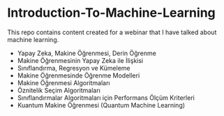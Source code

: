 # Introduction-To-Machine-Learning
This repo contains content created for a webinar that I have talked about machine learning.


- Yapay Zeka, Makine Öğrenmesi, Derin Öğrenme
- Makine Öğrenmesinin Yapay Zeka ile İlişkisi
- Sınıflandırma, Regresyon ve Kümeleme
- Makine Öğrenmesinde Öğrenme Modelleri
- Makine Öğrenmesi Algoritmaları
- Öznitelik Seçim Algoritmaları
- Sınıflandırmalar Algoritmaları için Performans Ölçüm Kriterleri
- Kuantum Makine Öğrenmesi (Quantum Machine Learning)

